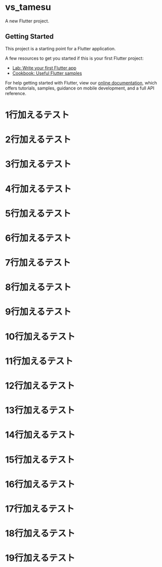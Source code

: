 # vs_tamesu

A new Flutter project.

## Getting Started

This project is a starting point for a Flutter application.

A few resources to get you started if this is your first Flutter project:

- [Lab: Write your first Flutter app](https://flutter.dev/docs/get-started/codelab)
- [Cookbook: Useful Flutter samples](https://flutter.dev/docs/cookbook)

For help getting started with Flutter, view our
[online documentation](https://flutter.dev/docs), which offers tutorials,
samples, guidance on mobile development, and a full API reference.

# 1行加えるテスト
# 2行加えるテスト
# 3行加えるテスト
# 4行加えるテスト
# 5行加えるテスト
# 6行加えるテスト
# 7行加えるテスト
# 8行加えるテスト
# 9行加えるテスト
# 10行加えるテスト
# 11行加えるテスト
# 12行加えるテスト
# 13行加えるテスト
# 14行加えるテスト
# 15行加えるテスト
# 16行加えるテスト
# 17行加えるテスト
# 18行加えるテスト
# 19行加えるテスト

